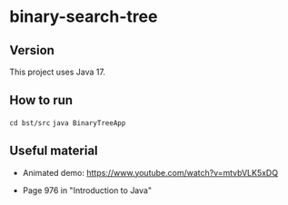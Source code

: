 # binary-search-tree

## Version

This project uses Java 17.

## How to run

```cd bst/src```
```java BinaryTreeApp```


## Useful material

* Animated demo: https://www.youtube.com/watch?v=mtvbVLK5xDQ

* Page 976 in "Introduction to Java"
